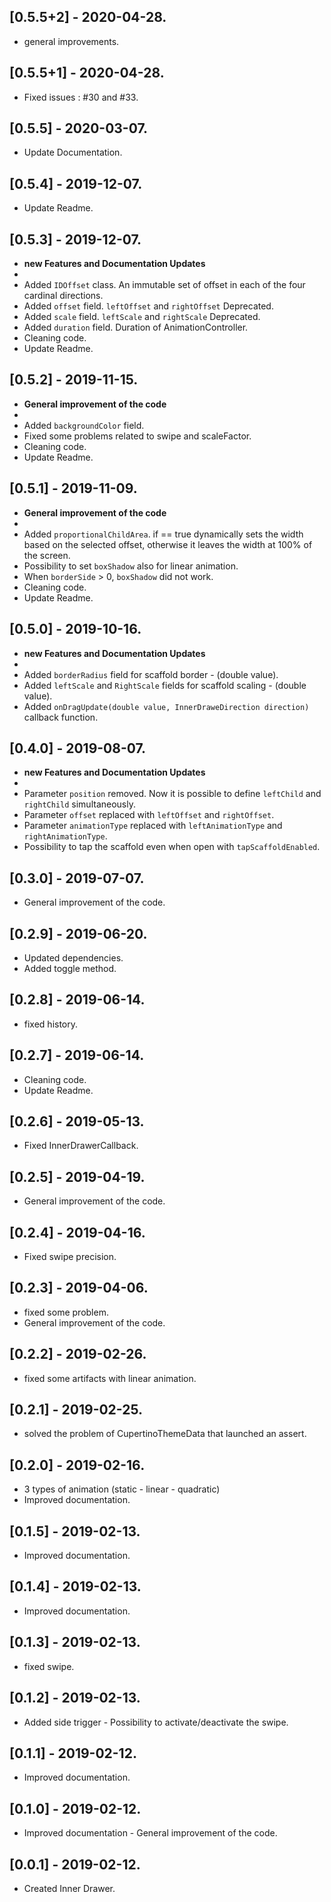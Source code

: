 ## [0.5.5+2] - 2020-04-28.

* general improvements.

## [0.5.5+1] - 2020-04-28.

* Fixed issues : #30 and #33.

## [0.5.5] - 2020-03-07.

* Update Documentation.

## [0.5.4] - 2019-12-07.

* Update Readme.

## [0.5.3] - 2019-12-07.

* **new Features and Documentation Updates**
*
* Added `IDOffset` class. An immutable set of offset in each of the four cardinal directions. 
* Added `offset` field. `leftOffset` and `rightOffset` Deprecated.
* Added `scale` field. `leftScale` and `rightScale` Deprecated.
* Added `duration` field. Duration of AnimationController.
* Cleaning code.
* Update Readme.

## [0.5.2] - 2019-11-15.

* **General improvement of the code**
*
* Added `backgroundColor` field.
* Fixed some problems related to swipe and scaleFactor.
* Cleaning code.
* Update Readme.

## [0.5.1] - 2019-11-09.

* **General improvement of the code**
*
* Added `proportionalChildArea`. if == true dynamically sets the width based on the selected offset, otherwise it leaves the width at 100% of the screen.
* Possibility to set `boxShadow` also for linear animation.
* When `borderSide` > 0, `boxShadow` did not work.
* Cleaning code.
* Update Readme.

## [0.5.0] - 2019-10-16.

* **new Features and Documentation Updates**
*
* Added `borderRadius` field for scaffold border - (double value).
* Added `leftScale` and  `RightScale` fields for scaffold scaling - (double value).
* Added `onDragUpdate(double value, InnerDraweDirection direction)` callback function.

## [0.4.0] - 2019-08-07.

* **new Features and Documentation Updates**
*
* Parameter `position` removed. Now it is possible to define `leftChild` and `rightChild` simultaneously.
* Parameter `offset` replaced with `leftOffset` and `rightOffset`.
* Parameter `animationType` replaced with `leftAnimationType` and `rightAnimationType`.
* Possibility to tap the scaffold even when open with `tapScaffoldEnabled`. 

## [0.3.0] - 2019-07-07.

* General improvement of the code.

## [0.2.9] - 2019-06-20.

* Updated dependencies.
* Added toggle method.

## [0.2.8] - 2019-06-14.

* fixed history.

## [0.2.7] - 2019-06-14.

* Cleaning code.
* Update Readme.

## [0.2.6] - 2019-05-13.

* Fixed InnerDrawerCallback.

## [0.2.5] - 2019-04-19.

* General improvement of the code.

## [0.2.4] - 2019-04-16.

* Fixed swipe precision.

## [0.2.3] - 2019-04-06.

* fixed some problem.
* General improvement of the code.

## [0.2.2] - 2019-02-26.

* fixed some artifacts with linear animation.

## [0.2.1] - 2019-02-25.

* solved the problem of CupertinoThemeData that launched an assert.

## [0.2.0] - 2019-02-16.

* 3 types of animation (static - linear - quadratic) 
* Improved documentation.

## [0.1.5] - 2019-02-13.

* Improved documentation.

## [0.1.4] - 2019-02-13.

* Improved documentation.

## [0.1.3] - 2019-02-13.

* fixed swipe.

## [0.1.2] - 2019-02-13.

* Added side trigger - Possibility to activate/deactivate the swipe.

## [0.1.1] - 2019-02-12.

* Improved documentation.

## [0.1.0] - 2019-02-12.

* Improved documentation - General improvement of the code.

## [0.0.1] - 2019-02-12.

* Created Inner Drawer.
